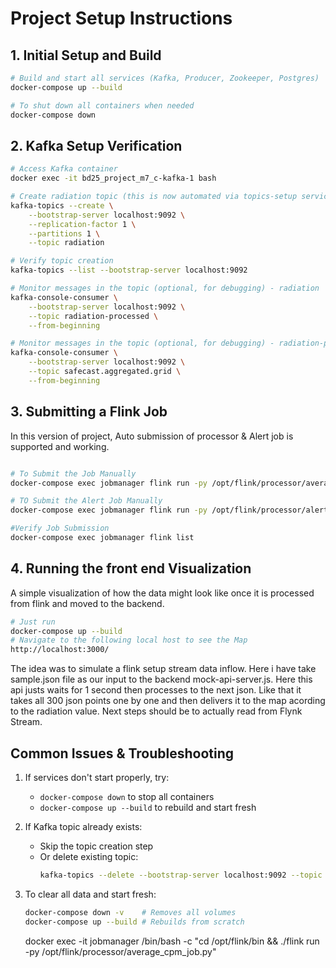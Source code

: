 # Project Setup Instructions

## 1. Initial Setup and Build
```bash
# Build and start all services (Kafka, Producer, Zookeeper, Postgres)
docker-compose up --build

# To shut down all containers when needed
docker-compose down
```

## 2. Kafka Setup Verification
```bash
# Access Kafka container
docker exec -it bd25_project_m7_c-kafka-1 bash

# Create radiation topic (this is now automated via topics-setup service)
kafka-topics --create \
    --bootstrap-server localhost:9092 \
    --replication-factor 1 \
    --partitions 1 \
    --topic radiation

# Verify topic creation
kafka-topics --list --bootstrap-server localhost:9092

# Monitor messages in the topic (optional, for debugging) - radiation
kafka-console-consumer \
    --bootstrap-server localhost:9092 \
    --topic radiation-processed \
    --from-beginning

# Monitor messages in the topic (optional, for debugging) - radiation-processed
kafka-console-consumer \
    --bootstrap-server localhost:9092 \
    --topic safecast.aggregated.grid \
    --from-beginning
```

## 3. Submitting a Flink Job

In this version of project, Auto submission of processor & Alert job is supported and working.

```bash

# To Submit the Job Manually
docker-compose exec jobmanager flink run -py /opt/flink/processor/average_cpm_job.py

# TO Submit the Alert Job Manually
docker-compose exec jobmanager flink run -py /opt/flink/processor/alert_job.py

#Verify Job Submission
docker-compose exec jobmanager flink list
```

## 4. Running the front end Visualization
A simple visualization of how the data might look like once it is processed from flink and moved to the backend.
```bash 
# Just run
docker-compose up --build
# Navigate to the following local host to see the Map
http://localhost:3000/
```
The idea was to simulate a flink setup stream data inflow. Here i have take sample.json file as our input to the backend mock-api-server.js. Here this api justs waits for 1 second then processes to the next json. Like that it takes all 300 json points one by one and then delivers it to the map acording to the radiation value.
Next steps should be to actually read from Flynk Stream.




## Common Issues & Troubleshooting
1. If services don't start properly, try:
   - `docker-compose down` to stop all containers
   - `docker-compose up --build` to rebuild and start fresh

2. If Kafka topic already exists:
   - Skip the topic creation step
   - Or delete existing topic:
     ```bash
     kafka-topics --delete --bootstrap-server localhost:9092 --topic radiation
     ```

3. To clear all data and start fresh:
   ```bash
   docker-compose down -v    # Removes all volumes
   docker-compose up --build # Rebuilds from scratch
   ```

   docker exec -it jobmanager /bin/bash -c "cd /opt/flink/bin && ./flink run -py /opt/flink/processor/average_cpm_job.py"